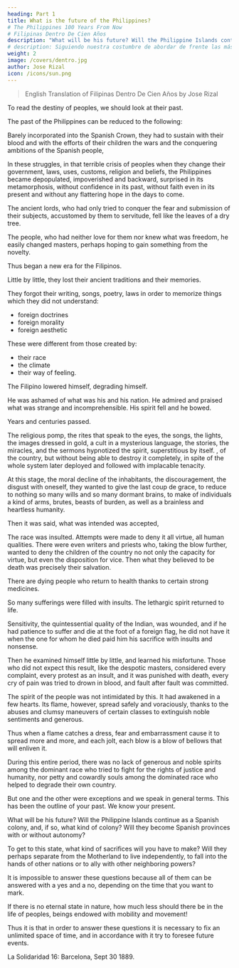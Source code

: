 ```yaml
---
heading: Part 1
title: What is the future of the Philippines?
# The Philippines 100 Years From Now
# Filipinas Dentro De Cien Años
description: "What will be his future? Will the Philippine Islands continue as a Spanish colony, and, if so, what kind of colony? Will they become Spanish provinces with or without autonomy?"
# description: Siguiendo nuestra costumbre de abordar de frente las más árduas y delicadas cuestiones que se relacionan con Filipinas
weight: 2
image: /covers/dentro.jpg
author: Jose Rizal
icon: /icons/sun.png
---
```


> English Translation of Filipinas Dentro De Cien Años by Jose Rizal
<!-- Filipinas Dentro De Cien Años (Estudio Politico-Social), by José Rizal 

Published in La Solidaridad Sept 1889-Jan 1890

Ahora reimpreso por primera vez. Año de 1905.  -->



<!-- Following our custom of approaching directly the most difficult and delicate questions related to the Philippines, without caring about the consequences that our frankness could cause us, we are going in this article to deal with its future. -->


To read the destiny of peoples, we should look at their past. 

The past of the Philippines can be reduced to the following: 

Barely incorporated into the Spanish Crown, they had to sustain with their blood and with the efforts of their children the wars and the conquering ambitions of the Spanish people, 

In these struggles, in that terrible crisis of peoples when they change their government, laws, uses, customs, religion and beliefs, the Philippines became depopulated, impoverished and backward, surprised in its metamorphosis, without confidence in its past, without faith even in its present and without any flattering hope in the days to come.

The ancient lords, who had only tried to conquer the fear and submission of their subjects, accustomed by them to servitude, fell like the leaves of a dry tree. 

The people, who had neither love for them nor knew what was freedom, he easily changed masters, perhaps hoping to gain something from the novelty. 

Thus began a new era for the Filipinos. 

Little by little, they lost their ancient traditions and their memories. 

They forgot their writing, songs, poetry, laws in order to memorize things which they did not understand:
- foreign doctrines
- foreign morality
- foreign aesthetic

These were different from those created by:
- their race
- the climate
- their way of feeling.

The Filipino lowered himself, degrading himself. 

He was ashamed of what was his and his nation. He admired and praised what was strange and incomprehensible. His spirit fell and he bowed. 

Years and centuries passed. 

The religious pomp, the rites that speak to the eyes, the songs, the lights, the images dressed in gold, a cult in a mysterious language, the stories, the miracles, and the sermons hypnotized the spirit, superstitious by itself. , of the country, but without being able to destroy it completely, in spite of the whole system later deployed and followed with implacable tenacity. 

At this stage, the moral decline of the inhabitants, the discouragement, the disgust with oneself, they wanted to give the last coup de grace, to reduce to nothing so many wills and so many dormant brains, to make of individuals a kind of arms, brutes, beasts of burden, as well as a brainless and heartless humanity.

Then it was said, what was intended was accepted, 

The race was insulted. Attempts were made to deny it all virtue, all human qualities. There were even writers and priests who, taking the blow further, wanted to deny the children of the country no not only the capacity for virtue, but even the disposition for vice. Then what they believed to be death was precisely their salvation. 

There are dying people who return to health thanks to certain strong medicines.

So many sufferings were filled with insults. The lethargic spirit returned to life. 

Sensitivity, the quintessential quality of the Indian, was wounded, and if he had patience to suffer and die at the foot of a foreign flag, he did not have it when the one for whom he died paid him his sacrifice with insults and nonsense. 

Then he examined himself little by little, and learned his misfortune. Those who did not expect this result, like the despotic masters, considered every complaint, every protest as an insult, and it was punished with death, every cry of pain was tried to drown in blood, and fault after fault was committed.


The spirit of the people was not intimidated by this. It had awakened in a few hearts. Its flame, however, spread safely and voraciously, thanks to the abuses and clumsy maneuvers of certain classes to extinguish noble sentiments and generous. 

Thus when a flame catches a dress, fear and embarrassment cause it to spread more and more, and each jolt, each blow is a blow of bellows that will enliven it.

During this entire period, there was no lack of generous and noble spirits among the dominant race who tried to fight for the rights of justice and humanity, nor petty and cowardly souls among the dominated race who helped to degrade their own country. 

But one and the other were exceptions and we speak in general terms. This has been the outline of your past. We know your present. 

What will be his future? Will the Philippine Islands continue as a Spanish colony, and, if so, what kind of colony? Will they become Spanish provinces with or without autonomy? 

To get to this state, what kind of sacrifices will you have to make? Will they perhaps separate from the Motherland to live independently, to fall into the hands of other nations or to ally with other neighboring powers?

It is impossible to answer these questions because all of them can be answered with a yes and a no, depending on the time that you want to mark. 

If there is no eternal state in nature, how much less should there be in the life of peoples, beings endowed with mobility and movement! 

Thus it is that in order to answer these questions it is necessary to fix an unlimited space of time, and in accordance with it try to foresee future events.


La Solidaridad 16: Barcelona, Sept 30 1889. 

